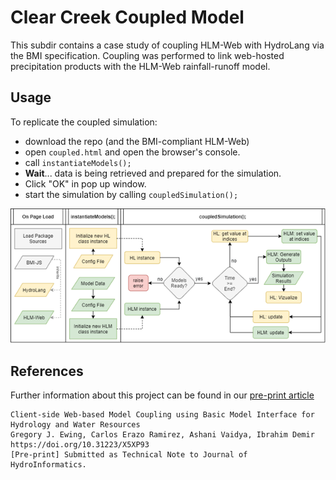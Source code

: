 # Clear Creek Coupled Model
This subdir contains a case study of coupling HLM-Web with HydroLang via the BMI specification.
Coupling was performed to link web-hosted precipitation products with the HLM-Web rainfall-runoff model.

## Usage
To replicate the coupled simulation: 
- download the repo (and the BMI-compliant HLM-Web)
- open `coupled.html` and open the browser's console.
- call `instantiateModels();`
- **Wait**... data is being retrieved and prepared for the simulation.
- Click "OK" in pop up window.
- start the simulation by calling `coupledSimulation();`

![](../../../images/coupled-models-flowchart.png)

## References

Further information about this project can be found in our [pre-print article](https://doi.org/10.31223/X5XP93)

```
Client-side Web-based Model Coupling using Basic Model Interface for Hydrology and Water Resources
Gregory J. Ewing, Carlos Erazo Ramirez, Ashani Vaidya, Ibrahim Demir
https://doi.org/10.31223/X5XP93
[Pre-print] Submitted as Technical Note to Journal of HydroInformatics.
```
